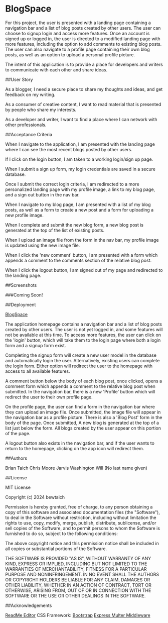 # BlogSpace

For this project, the user is presented with a landing page containing a navigation bar and a list of blog posts created by other users. The user can choose to signup login and access more features. Once an account is signed up or logged in, the user is directed to a modified landing page with more features, including the option to add comments to existing blog posts. The user can also navigate to a profile page containing their own blog posts, as well as an option to upload a personal profile picture.

The intent of this application is to provide a place for developers and writers to communicate with each other and share ideas.


##User Story

As a blogger, I need a secure place to share my thoughts and ideas, and get feedback on my writing.

As a consumer of creative content, I want to read material that is presented by people who share my interests.

As a developer and writer, I want to find a place where I can network with other professionals.


##Acceptance Criteria

When I navigate to the application, I am presented with the landing page where I can see the most recent blogs posted by other users.

If I click on the login button, I am taken to a working login/sign up page.

When I submit a sign up form, my login credentials are saved in a secure database.

Once I submit the correct login criteria, I am redirected to a more personalized landing page with my profile image, a link to my blog page, and a sign out button in the nav bar.

When I navigate to my blog page, I am presented with a list of my blog posts, as well as a form to create a new post and a form for uploading a new profile image.

When I complete and submit the new blog form, a new blog post is generated at the top of the list of existing posts.

When I upload an image file from the form in the nav bar, my profile image is updated using the new image file.

When I click the 'new comment' button, I am presented with a form which appends a comment to the comments section of the relative blog post.

When I click the logout button, I am signed out of my page and redirected to the landing page.


##Screenshots

###Coming Soon!


##Deployment

[BlogSpace]()

The application homepage contains a navigation bar and a list of blog posts created by other users. The user is not yet logged in, and some features will not be available at this time. To access more features, the user can click on the 'login' button, which will take them to the login page where both a login form and a signup form exist.

Completing the signup form will create a new user model in the database and automatically login the user. Alternatively, existing users can complete the login form. Either option will redirect the user to the homepage with access to all available features.

A comment button below the body of each blog post, once clicked, opens a comment form which appends a comment to the relative blog post when submitted. In the navigation bar, there is a new 'Profile' button which will redirect the user to their own profile page. 

On the profile page, the user can find a form in the navigation bar where they can upload an image file. Once submitted, the image file will appear in the navigation bar as a profile picture. There is also a 'Blog Post' form in the body of the page. Once submitted, A new blog is generated at the top of a list just below the form. All blogs created by the user appear on this portion of the page.

A logout button also exists in the navigation bar, and if the user wants to return to the homepage, clicking on the app icon will redirect them.



##Authors

Brian Taich
Chris Moore
Jarvis Washington
Will (No last name given)


##License

MIT License

Copyright (c) 2024 bewtaich

Permission is hereby granted, free of charge, to any person obtaining a copy
of this software and associated documentation files (the "Software"), to deal
in the Software without restriction, including without limitation the rights
to use, copy, modify, merge, publish, distribute, sublicense, and/or sell
copies of the Software, and to permit persons to whom the Software is
furnished to do so, subject to the following conditions:

The above copyright notice and this permission notice shall be included in all
copies or substantial portions of the Software.

THE SOFTWARE IS PROVIDED "AS IS", WITHOUT WARRANTY OF ANY KIND, EXPRESS OR
IMPLIED, INCLUDING BUT NOT LIMITED TO THE WARRANTIES OF MERCHANTABILITY,
FITNESS FOR A PARTICULAR PURPOSE AND NONINFRINGEMENT. IN NO EVENT SHALL THE
AUTHORS OR COPYRIGHT HOLDERS BE LIABLE FOR ANY CLAIM, DAMAGES OR OTHER
LIABILITY, WHETHER IN AN ACTION OF CONTRACT, TORT OR OTHERWISE, ARISING FROM,
OUT OF OR IN CONNECTION WITH THE SOFTWARE OR THE USE OR OTHER DEALINGS IN THE
SOFTWARE.


##Acknowledgements

[ReadMe Editor](https://readme.so/editor) 
CSS Framework: [Bootstrap](https://getbootstrap.com/docs/5.3/getting-started/introduction/)
[Express Multer Middleware](https://expressjs.com/en/resources/middleware/multer.html)

